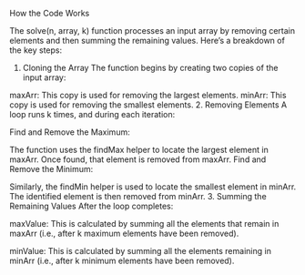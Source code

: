How the Code Works

The solve(n, array, k) function processes an input array by removing certain elements and then summing the remaining values. Here’s a breakdown of the key steps:

1. Cloning the Array
   The function begins by creating two copies of the input array:

maxArr: This copy is used for removing the largest elements.
minArr: This copy is used for removing the smallest elements. 2. Removing Elements
A loop runs k times, and during each iteration:

Find and Remove the Maximum:

The function uses the findMax helper to locate the largest element in maxArr.
Once found, that element is removed from maxArr.
Find and Remove the Minimum:

Similarly, the findMin helper is used to locate the smallest element in minArr.
The identified element is then removed from minArr. 3. Summing the Remaining Values
After the loop completes:

maxValue:
This is calculated by summing all the elements that remain in maxArr (i.e., after k maximum elements have been removed).

minValue:
This is calculated by summing all the elements remaining in minArr (i.e., after k minimum elements have been removed).
